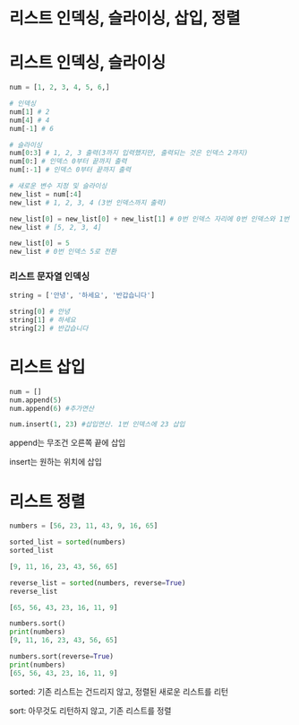# 리스트 인덱싱, 슬라이싱, 삽입, 정렬



# 리스트 인덱싱, 슬라이싱

```python
num = [1, 2, 3, 4, 5, 6,]

# 인덱싱
num[1] # 2
num[4] # 4
num[-1] # 6

# 슬라이싱
num[0:3] # 1, 2, 3 출력(3까지 입력했지만, 출력되는 것은 인덱스 2까지)
num[0:] # 인덱스 0부터 끝까지 출력
num[:-1] # 인덱스 0부터 끝까지 출력

# 새로운 변수 지정 및 슬라이싱
new_list = num[:4]
new_list # 1, 2, 3, 4 (3번 인덱스까지 출력)

new_list[0] = new_list[0] + new_list[1] # 0번 인덱스 자리에 0번 인덱스와 1번 인덱스 더하기
new_list # [5, 2, 3, 4]

new_list[0] = 5
new_list # 0번 인덱스 5로 전환
```

### 리스트 문자열 인덱싱

```python
string = ['안녕', '하세요', '반갑습니다']

string[0] # 안녕
string[1] # 하세요
string[2] # 반갑습니다
```

# 리스트 삽입

```python
num = []
num.append(5)
num.append(6) #추가연산

num.insert(1, 23) #삽입연산. 1번 인덱스에 23 삽입
```

append는 무조건 오른쪽 끝에 삽입

insert는 원하는 위치에 삽입

# 리스트 정렬

```python
numbers = [56, 23, 11, 43, 9, 16, 65]

sorted_list = sorted(numbers)
sorted_list

[9, 11, 16, 23, 43, 56, 65]

reverse_list = sorted(numbers, reverse=True)
reverse_list

[65, 56, 43, 23, 16, 11, 9]

numbers.sort()
print(numbers)
[9, 11, 16, 23, 43, 56, 65]

numbers.sort(reverse=True)
print(numbers)
[65, 56, 43, 23, 16, 11, 9]
```

sorted: 기존 리스트는 건드리지 않고, 정렬된 새로운 리스트를 리턴

sort: 아무것도 리턴하지 않고, 기존 리스트를 정렬